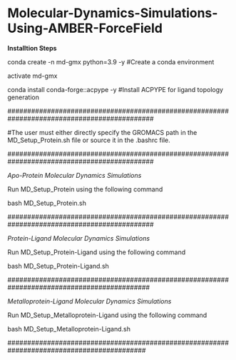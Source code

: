 # Molecular-Dynamics-Simulations-Using-AMBER-ForceField

**Installtion Steps**

conda create -n md-gmx python=3.9 -y                          #Create a conda environment

activate md-gmx

conda install conda-forge::acpype -y                          #Install ACPYPE for ligand topology generation

#############################################################################################

#The user must either directly specify the GROMACS path in the MD_Setup_Protein.sh file or source it in the .bashrc file.

#############################################################################################

*Apo-Protein Molecular Dynamics Simulations*

Run MD_Setup_Protein using the following command

bash MD_Setup_Protein.sh

#############################################################################################

*Protein-Ligand Molecular Dynamics Simulations*

Run MD_Setup_Protein-Ligand using the following command

bash MD_Setup_Protein-Ligand.sh

############################################################################################

*Metalloprotein-Ligand Molecular Dynamics Simulations*

Run MD_Setup_Metalloprotein-Ligand using the following command

bash MD_Setup_Metalloprotein-Ligand.sh

###########################################################################################
